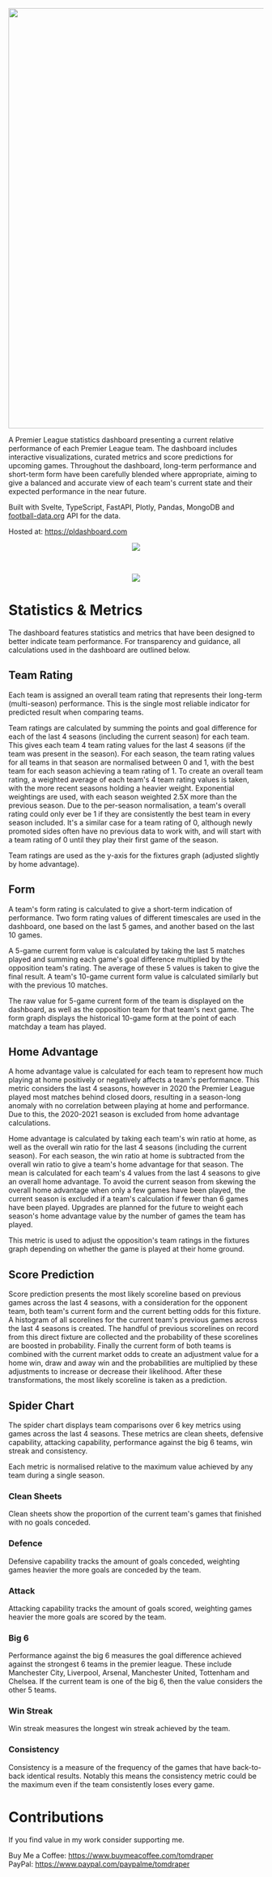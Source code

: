 <p align="center">
  <img width="830" src="https://user-images.githubusercontent.com/41476809/227160125-c2fdc601-9e32-431c-9ecf-fb0046041c4f.png" />
</p>

A Premier League statistics dashboard presenting a current relative performance of each Premier League team. The dashboard includes interactive visualizations, curated metrics and score predictions for upcoming games. Throughout the dashboard, long-term performance and short-term form have been carefully blended where appropriate, aiming to give a balanced and accurate view of each team's current state and their expected performance in the near future.

Built with Svelte, TypeScript, FastAPI, Plotly, Pandas, MongoDB and <a href="https://www.football-data.org/">football-data.org</a> API for the data. 

Hosted at: https://pldashboard.com

<p align="center">
  <img src="https://user-images.githubusercontent.com/41476809/193349259-57712d5f-085b-4376-9b67-2e817756772d.png"/>
</p>
<br>
<p align="center">
  <img src="https://user-images.githubusercontent.com/41476809/207646620-e3b2ab27-879c-4926-b91c-75a7e435be17.png"/>
</p>

# Statistics & Metrics

The dashboard features statistics and metrics that have been designed to better indicate team performance. For transparency and guidance, all calculations used in the dashboard are outlined below.

## Team Rating

Each team is assigned an overall team rating that represents their long-term (multi-season) performance. This is the single most reliable indicator for predicted result when comparing teams.

Team ratings are calculated by summing the points and goal difference for each of the last 4 seasons (including the current season) for each team. This gives each team 4 team rating values for the last 4 seasons (if the team was present in the season). For each season, the team rating values for all teams in that season are normalised between 0 and 1, with the best team for each season achieving a team rating of 1. To create an overall team rating, a weighted average of each team's 4 team rating values is taken, with the more recent seasons holding a heavier weight. Exponential weightings are used, with each season weighted 2.5X more than the previous season. Due to the per-season normalisation, a team's overall rating could only ever be 1 if they are consistently the best team in every season included. It's a similar case for a team rating of 0, although newly promoted sides often have no previous data to work with, and will start with a team rating of 0 until they play their first game of the season.

Team ratings are used as the y-axis for the fixtures graph (adjusted slightly by home advantage).

## Form

A team's form rating is calculated to give a short-term indication of performance. Two form rating values of different timescales are used in the dashboard, one based on the last 5 games, and another based on the last 10 games.

A 5-game current form value is calculated by taking the last 5 matches played and summing each game's goal difference multiplied by the opposition team's rating. The average of these 5 values is taken to give the final result. A team's 10-game current form value is calculated similarly but with the previous 10 matches.

The raw value for 5-game current form of the team is displayed on the dashboard, as well as the opposition team for that team's next game. The form graph displays the historical 10-game form at the point of each matchday a team has played.

## Home Advantage

A home advantage value is calculated for each team to represent how much playing at home positively or negatively affects a team's performance. This metric considers the last 4 seasons, however in 2020 the Premier League played most matches behind closed doors, resulting in a season-long anomaly with no correlation between playing at home and performance. Due to this, the 2020-2021 season is excluded from home advantage calculations.

Home advantage is calculated by taking each team's win ratio at home, as well as the overall win ratio for the last 4 seasons (including the current season). For each season, the win ratio at home is subtracted from the overall win ratio to give a team's home advantage for that season. The mean is calculated for each team's 4 values from the last 4 seasons to give an overall home advantage. To avoid the current season from skewing the overall home advantage when only a few games have been played, the current season is excluded if a team's calculation if fewer than 6 games have been played. Upgrades are planned for the future to weight each season's home advantage value by the number of games the team has played.

This metric is used to adjust the opposition's team ratings in the fixtures graph depending on whether the game is played at their home ground.

## Score Prediction

Score prediction presents the most likely scoreline based on previous games across the last 4 seasons, with a consideration for the opponent team, both team's current form and the current betting odds for this fixture. A histogram of all scorelines for the current team's previous games across the last 4 seasons is created. The handful of previous scorelines on record from this direct fixture are collected and the probability of these scorelines are boosted in probability. Finally the current form of both teams is combined with the current market odds to create an adjustment value for a home win, draw and away win and the probabilities are multiplied by these adjustments to increase or decrease their likelihood. After these transformations, the most likely scoreline is taken as a prediction.

## Spider Chart

The spider chart displays team comparisons over 6 key metrics using games across the last 4 seasons. These metrics are clean sheets, defensive capability, attacking capability, performance against the big 6 teams, win streak and consistency.

Each metric is normalised relative to the maximum value achieved by any team during a single season.

### Clean Sheets

Clean sheets show the proportion of the current team's games that finished with no goals conceded.

### Defence

Defensive capability tracks the amount of goals conceded, weighting games heavier the more goals are conceded by the team.

### Attack

Attacking capability tracks the amount of goals scored, weighting games heavier the more goals are scored by the team.

### Big 6

Performance against the big 6 measures the goal difference achieved against the strongest 6 teams in the premier league. These include Manchester City, Liverpool, Arsenal, Manchester United, Tottenham and Chelsea. If the current team is one of the big 6, then the value considers the other 5 teams.

### Win Streak

Win streak measures the longest win streak achieved by the team.

### Consistency

Consistency is a measure of the frequency of the games that have back-to-back identical results. Notably this means the consistency metric could be the maximum even if the team consistently loses every game. 

# Contributions

If you find value in my work consider supporting me.

Buy Me a Coffee: https://www.buymeacoffee.com/tomdraper<br>
PayPal: https://www.paypal.com/paypalme/tomdraper

